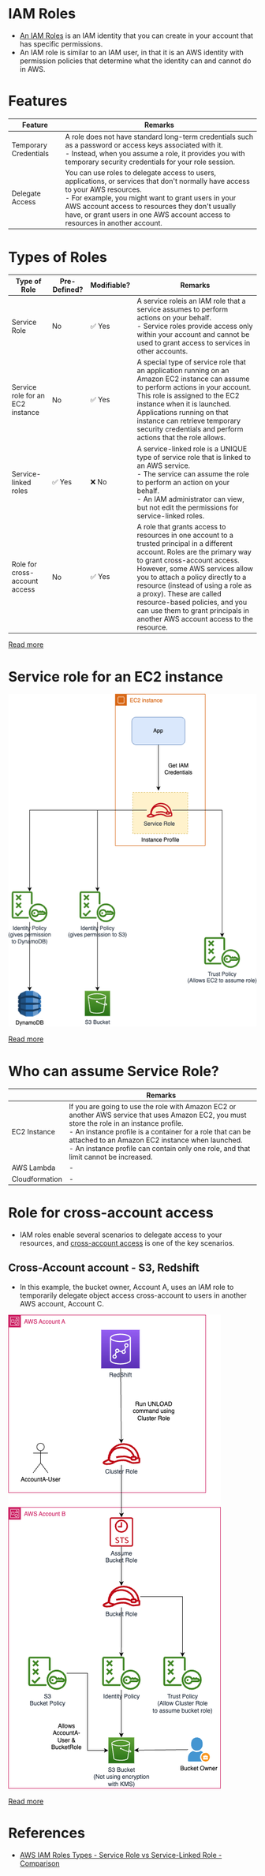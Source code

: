 # IAM Roles
- [An IAM Roles](https://docs.aws.amazon.com/IAM/latest/UserGuide/id_roles.html) is an IAM identity that you can create in your account that has specific permissions.  
- An IAM role is similar to an IAM user, in that it is an AWS identity with permission policies that determine what the identity can and cannot do in AWS.

# Features

| Feature                                                                                                  | Remarks                                                                                                                                                                                                                                                                                                                      |
|----------------------------------------------------------------------------------------------------------|------------------------------------------------------------------------------------------------------------------------------------------------------------------------------------------------------------------------------------------------------------------------------------------------------------------------------|
| Temporary Credentials                                                                                    | A role does not have standard long-term credentials such as a password or access keys associated with it. <br/>- Instead, when you assume a role, it provides you with temporary security credentials for your role session.                                                                                                 |
| Delegate Access                                                                                          | You can use roles to delegate access to users, applications, or services that don't normally have access to your AWS resources. <br/>- For example, you might want to grant users in your AWS account access to resources they don't usually have, or grant users in one AWS account access to resources in another account. |

# Types of Roles

| Type of Role                     | Pre-Defined?           | Modifiable?            | Remarks                                                                                                                                                                                                                                                                                                                                                                                                              |
|----------------------------------|------------------------|------------------------|----------------------------------------------------------------------------------------------------------------------------------------------------------------------------------------------------------------------------------------------------------------------------------------------------------------------------------------------------------------------------------------------------------------------|
| Service Role                     | No                     | :white_check_mark: Yes | A service roleis an IAM role that a service assumes to perform actions on your behalf. <br/>- Service roles provide access only within your account and cannot be used to grant access to services in other accounts.                                                                                                                                                                                                |
| Service role for an EC2 instance | No                     | :white_check_mark: Yes | A special type of service role that an application running on an Amazon EC2 instance can assume to perform actions in your account. This role is assigned to the EC2 instance when it is launched. Applications running on that instance can retrieve temporary security credentials and perform actions that the role allows.                                                                                       |
| Service-linked roles             | :white_check_mark: Yes | :x: No                 | A service-linked role is a UNIQUE type of service role that is linked to an AWS service. <br/>- The service can assume the role to perform an action on your behalf.<br/>- An IAM administrator can view, but not edit the permissions for service-linked roles.                                                                                                                                                     |
| Role for cross-account access    | No                     | :white_check_mark: Yes | A role that grants access to resources in one account to a trusted principal in a different account. Roles are the primary way to grant cross-account access. However, some AWS services allow you to attach a policy directly to a resource (instead of using a role as a proxy). These are called resource-based policies, and you can use them to grant principals in another AWS account access to the resource. |

[Read more](https://docs.aws.amazon.com/IAM/latest/UserGuide/id_roles_terms-and-concepts.html)

# Service role for an EC2 instance

![](assets/IAMRole/IAM-Service-Role-EC2-S3-DynamoDB-Permissions.drawio.png)

[Read more](https://docs.aws.amazon.com/IAM/latest/UserGuide/id_roles_use_switch-role-ec2.html)

# Who can assume Service Role?

|                | Remarks                                                                                                                                                                                                                                                                                                                                                    |
|----------------|------------------------------------------------------------------------------------------------------------------------------------------------------------------------------------------------------------------------------------------------------------------------------------------------------------------------------------------------------------|
| EC2 Instance   | If you are going to use the role with Amazon EC2 or another AWS service that uses Amazon EC2, you must store the role in an instance profile. <br/>- An instance profile is a container for a role that can be attached to an Amazon EC2 instance when launched. <br/>- An instance profile can contain only one role, and that limit cannot be increased. |
| AWS Lambda     | -                                                                                                                                                                                                                                                                                                                                                          |
| Cloudformation | -                                                                                                                                                                                                                                                                                                                                                          |

# Role for cross-account access
- IAM roles enable several scenarios to delegate access to your resources, and [cross-account access](https://docs.aws.amazon.com/AmazonS3/latest/userguide/example-walkthroughs-managing-access-example4.html#access-policies-walkthrough-example4-overview) is one of the key scenarios. 

## Cross-Account account - S3, Redshift
- In this example, the bucket owner, Account A, uses an IAM role to temporarily delegate object access cross-account to users in another AWS account, Account C.

![](assets/IAMRole/IAM-Cross-Account-UseCase-Redshift-S3.drawio.png)

[Read more](https://repost.aws/knowledge-center/s3-access-denied-redshift-unload)

# References
- [AWS IAM Roles Types - Service Role vs Service-Linked Role - Comparison](https://www.youtube.com/watch?v=Uuw0OXXp7W8)